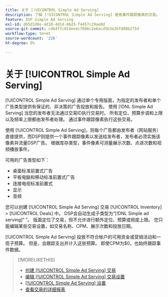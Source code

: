 ```yaml
---
title: 关于 [!UICONTROL Simple Ad Serving]
description: 了解 [!UICONTROL Simple Ad Serving] 使用事件跟踪像素的交易。
feature: DSP Simple Ad Serving
exl-id: d65d1d8e-4d10-4d1d-86d3-f4457c29ae8d
source-git-commit: cdb4f7c014ee4c7606c2e6acd5b3e2bfd08b275d
workflow-type: tm+mt
source-wordcount: '226'
ht-degree: 0%

---
```


# 关于 [!UICONTROL Simple Ad Serving]

[!UICONTROL Simple Ad Serving] 通过单个专用版面，为指定的发布者和单个广告类型提供有保证的、非决策的广告投放和报告。 使用 [!DNL Simple Ad Serving] 当您的发布者无法通过交易ID执行交易时。 所有定位、预算步调和上限以及频率上限都由发布者处理。 通过事件跟踪像素执行这些交易。

使用 [!UICONTROL Simple Ad Serving]，则每个广告都由发布者（网站服务）直接提供，而DSP则提供一个事件跟踪像素以发送给发布者，发布者必须实施该像素并流量DSP广告。 根据库存类型，事件像素可测量展示次数、点进次数和视频播放事件。

可用的广告类型如下：

* 桌面标准前置式广告
* 平板电脑和移动标准前置式广告
* 连接电视标准前置式
* 显示
* 音频

您可以创建 [!UICONTROL Simple Ad Serving] 交易 [!UICONTROL Inventory] > [!UICONTROL Deals] 中。 DSP会自动生成子类型为“[!DNL Simple ad serving]“ ”。 版面定位了交易，但不允许进行额外定位、预算或频度上限。 您只能编辑某些交易设置，如交易名称、CPM、展示次数和投放日期。<!-- If you need multiple tracking tags for a [!UICONTROL Simple Ad Serving] deal, create a duplicate deal. -->

[!UICONTROL Simple Ad Serving] 投放不符合帐户的可用资金或营销活动和一揽子预算。 但是，会跟踪支出并计入这些预算。 即使CPM为$0，也始终跟踪事件数据。

>[!MORELIKETHIS]
>
>* [创建 [!UICONTROL Simple Ad Serving] 交易](simple-deal-create.md)
>* [编辑 [!UICONTROL Simple Ad Serving] 交易设置](simple-deal-edit.md)
>* [[!UICONTROL Simple Ad Serving] 设置](simple-deal-settings.md)
>* [查看交易的详细报表](/help/dsp/inventory/deal-view-report.md)


<!-- add back when reimplemented:
>* [View Event-Tracking Pixels for a [!UICONTROL Simple Ad Serving] Deal](simple-deal-show-pixels.md)
-->

